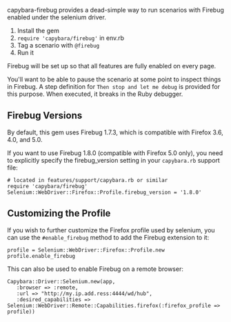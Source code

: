 capybara-firebug provides a dead-simple way to run scenarios with Firebug
enabled under the selenium driver.

1. Install the gem
2. `require 'capybara/firebug'` in env.rb
3. Tag a scenario with `@firebug`
4. Run it

Firebug will be set up so that all features are fully enabled on every page.

You'll want to be able to pause the scenario at some point to inspect things
in Firebug. A step definition for `Then stop and let me debug` is provided
for this purpose. When executed, it breaks in the Ruby debugger.

## Firebug Versions

By default, this gem uses Firebug 1.7.3, which is compatible with Firefox 3.6,
4.0, and 5.0.

If you want to use Firebug 1.8.0 (compatible with Firefox 5.0 only), you need
to explicitly specify the firebug_version setting in your `capybara.rb` support
file:

    # located in features/support/capybara.rb or similar
    require 'capybara/firebug'
    Selenium::WebDriver::Firefox::Profile.firebug_version = '1.8.0'

## Customizing the Profile

If you wish to further customize the Firefox profile used by selenium, you
can use the `#enable_firebug` method to add the Firebug extension to it:

    profile = Selenium::WebDriver::Firefox::Profile.new
    profile.enable_firebug

This can also be used to enable Firebug on a remote browser:

    Capybara::Driver::Selenium.new(app,
       :browser => :remote,
       :url => "http://my.ip.add.ress:4444/wd/hub",
       :desired_capabilities => Selenium::WebDriver::Remote::Capabilities.firefox(:firefox_profile => profile))
